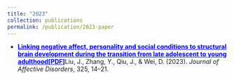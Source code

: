 ```yaml
---
title: "2023"
collection: publications
permalink: /publication/2023-paper
---
```


- <a target='_blank' href='https://doi.org/10.1016/j.jad.2023.01.015' style="color: blue; font-weight: bold">Linking negative affect, personality and social conditions to structural brain development during the transition from late adolescent to young adulthood</a><a href="http://academicpages.github.io/files/paper1.pdf" style="color: blue; font-weight: bold;">[PDF]</a>Liu, J., Zhang, Y., Qiu, J., & Wei, D. (2023). <i>Journal of Affective Disorders</i>, 325, 14–21.